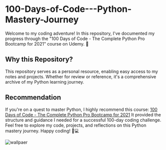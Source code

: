 # 100-Days-of-Code---Python-Mastery-Journey
Welcome to my coding adventure! In this repository, I've documented my progress through the "100 Days of Code - The Complete Python Pro Bootcamp for 2021" course on Udemy. 🚀

## Why this Repository?
This repository serves as a personal resource, enabling easy access to my notes and projects. Whether for review or reference, it's a comprehensive archive of my Python learning journey.
## Recommendation
If you're on a quest to master Python, I highly recommend this course: [100 Days of Code - The Complete Python Pro Bootcamp for 2021](https://www.udemy.com/course/100-days-of-code)  It provided the structure and guidance I needed for a successful 100-day coding challenge.
Feel free to explore my code, projects, and reflections on this Python mastery journey. Happy coding! 🐍💻

![wallpaer](https://github.com/coderaimi/test-/assets/157636956/781b2763-4097-440f-881a-5b4f9f7c3c96)

